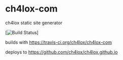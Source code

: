 # ch4lox-com
ch4lox static site generator

[![Build Status](https://travis-ci.org/ch4lox/ch4lox-com.svg?branch=master)]

builds with https://travis-ci.org/ch4lox/ch4lox-com

deploys to https://github.com/ch4lox/ch4lox.github.io
